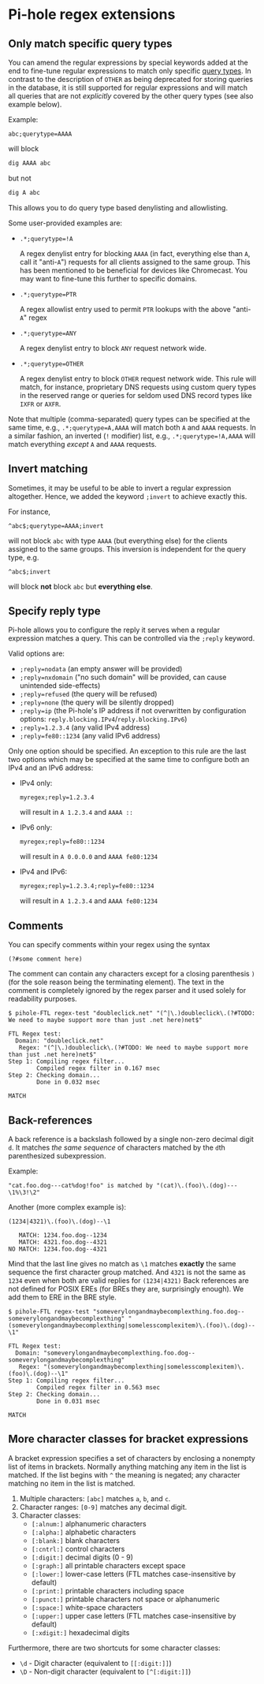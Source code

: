 # Pi-hole regex extensions

## Only match specific query types

You can amend the regular expressions by special keywords added at the end to fine-tune regular expressions to match only specific [query types](../database/query-database.md#supported-query-types). In contrast to the description of `OTHER` as being deprecated for storing queries in the database, it is still supported for regular expressions and will match all queries that are not *explicitly* covered by the other query types (see also example below).

Example:

```plain
abc;querytype=AAAA
```

will block

```bash
dig AAAA abc
```

but not

```bash
dig A abc
```

This allows you to do query type based denylisting and allowlisting.

Some user-provided examples are:

- `.*;querytype=!A`

    A regex denylist entry for blocking `AAAA` (in fact, everything else than `A`, call it "anti-`A`") requests for all clients assigned to the same group. This has been mentioned to be beneficial for devices like Chromecast. You may want to fine-tune this further to specific domains.

- `.*;querytype=PTR`

    A regex allowlist entry used to permit `PTR` lookups with the above "anti-`A`" regex

- `.*;querytype=ANY`

    A regex denylist entry to block `ANY` request network wide.

- `.*;querytype=OTHER`

    A regex denylist entry to block `OTHER` request network wide. This rule will match, for instance, proprietary DNS requests using custom query types in the reserved range or queries for seldom used DNS record types like `IXFR` or `AXFR`.

Note that multiple (comma-separated) query types can be specified at the same time, e.g., `.*;querytype=A,AAAA` will match both `A` and `AAAA` requests. In a similar fashion, an inverted (`!` modifier) list, e.g., `.*;querytype=!A,AAAA` will match everything *except* `A` and `AAAA` requests.

## Invert matching

Sometimes, it may be useful to be able to invert a regular expression altogether. Hence, we added the keyword `;invert` to achieve exactly this.

For instance,

```plain
^abc$;querytype=AAAA;invert
```

will not block `abc` with type `AAAA` (but everything else) for the clients assigned to the same groups. This inversion is independent for the query type, e.g.

```plain
^abc$;invert
```

will block **not** block `abc` but **everything else**.

## Specify reply type

Pi-hole allows you to configure the reply it serves when a regular expression matches a query. This can be controlled via the `;reply` keyword.

Valid options are:

- `;reply=nodata` (an empty answer will be provided)
- `;reply=nxdomain` ("no such domain" will be provided, can cause unintended side-effects)
- `;reply=refused` (the query will be refused)
- `;reply=none` (the query will be silently dropped)
- `;reply=ip` (the Pi-hole's IP address if not overwritten by configuration options: `reply.blocking.IPv4`/`reply.blocking.IPv6`)
- `;reply=1.2.3.4` (any valid IPv4 address)
- `;reply=fe80::1234` (any valid IPv6 address)

Only one option should be specified. An exception to this rule are the last two options which may be specified at the same time to configure both an IPv4 and an IPv6 address:

- IPv4 only:

  ```plain
  myregex;reply=1.2.3.4
  ```

  will result in `A 1.2.3.4` and `AAAA ::`
- IPv6 only:

  ```plain
  myregex;reply=fe80::1234
  ```

  will result in `A 0.0.0.0` and `AAAA fe80:1234`
- IPv4 and IPv6:

  ```plain
  myregex;reply=1.2.3.4;reply=fe80::1234
  ```

  will result in `A 1.2.3.4` and `AAAA fe80:1234`

## Comments

You can specify comments within your regex using the syntax

```plain
(?#some comment here)
```

The comment can contain any characters except for a closing parenthesis `)` (for the sole reason being the terminating element). The text in the comment is completely ignored by the regex parser and it used solely for readability purposes.

```plain
$ pihole-FTL regex-test "doubleclick.net" "(^|\.)doubleclick\.(?#TODO: We need to maybe support more than just .net here)net$"

FTL Regex test:
  Domain: "doubleclick.net"
   Regex: "(^|\.)doubleclick\.(?#TODO: We need to maybe support more than just .net here)net$"
Step 1: Compiling regex filter...
        Compiled regex filter in 0.167 msec
Step 2: Checking domain...
        Done in 0.032 msec

MATCH
```

## Back-references

A back reference is a backslash followed by a single non-zero decimal digit `d`. It matches *the same sequence* of characters matched by the `d`th parenthesized subexpression.

Example:

```plain
"cat.foo.dog---cat%dog!foo" is matched by "(cat)\.(foo)\.(dog)---\1%\3!\2"
```

Another (more complex example is):

```plain
(1234|4321)\.(foo)\.(dog)--\1
```

```plain
   MATCH: 1234.foo.dog--1234
   MATCH: 4321.foo.dog--4321
NO MATCH: 1234.foo.dog--4321
```

Mind that the last line gives no match as `\1` matches **exactly** the same sequence the first character group matched. And `4321` is not the same as `1234` even when both are valid replies for `(1234|4321)` Back references are not defined for POSIX EREs (for BREs they are, surprisingly enough). We add them to ERE in the BRE style.

```plain
$ pihole-FTL regex-test "someverylongandmaybecomplexthing.foo.dog--someverylongandmaybecomplexthing" "(someverylongandmaybecomplexthing|somelesscomplexitem)\.(foo)\.(dog)--\1"

FTL Regex test:
  Domain: "someverylongandmaybecomplexthing.foo.dog--someverylongandmaybecomplexthing"
   Regex: "(someverylongandmaybecomplexthing|somelesscomplexitem)\.(foo)\.(dog)--\1"
Step 1: Compiling regex filter...
        Compiled regex filter in 0.563 msec
Step 2: Checking domain...
        Done in 0.031 msec

MATCH
```

## More character classes for bracket expressions

A bracket expression specifies a set of characters by enclosing a nonempty list of items in brackets. Normally anything matching any item in the list is matched. If the list begins with `^` the meaning is negated; any character matching no item in the list is matched.

1. Multiple characters: `[abc]` matches `a`, `b`, and `c`.
2. Character ranges: `[0-9]` matches any decimal digit.
3. Character classes:
    - `[:alnum:]` alphanumeric characters
    - `[:alpha:]` alphabetic characters
    - `[:blank:]` blank characters
    - `[:cntrl:]` control characters
    - `[:digit:]` decimal digits (0 - 9)
    - `[:graph:]` all printable characters except space
    - `[:lower:]` lower-case letters (FTL matches case-insensitive by default)
    - `[:print:]` printable characters including space
    - `[:punct:]` printable characters not space or alphanumeric
    - `[:space:]` white-space characters
    - `[:upper:]` upper case letters (FTL matches case-insensitive by default)
    - `[:xdigit:]` hexadecimal digits

Furthermore, there are two shortcuts for some character classes:

- `\d` - Digit character (equivalent to `[[:digit:]]`)
- `\D` - Non-digit character (equivalent to `[^[:digit:]]`)
